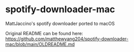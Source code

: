 # spotify-downloader-mac
MattJaccino's spotify downloader ported to macOS

Original README can be found here: https://github.com/matthewyang204/spotify-downloader-mac/blob/main/OLDREADME.md